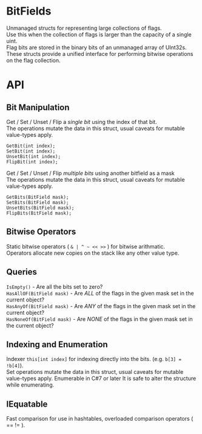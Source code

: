 # BitFields

Unmanaged structs for representing large collections of flags.<br>
Use this when the collection of flags is larger than the capacity of a single uint.<br>
Flag bits are stored in the binary bits of an unmanaged array of UInt32s.<br>
These structs provide a unified interface for performing bitwise operations on the flag collection.<br>

# API

## Bit Manipulation

Get / Set / Unset / Flip a _single bit_ using the index of that bit.<br>
The operations mutate the data in this struct, usual caveats for mutable value-types apply.<br>

`GetBit(int index);`<br>
`SetBit(int index);`<br>
`UnsetBit(int index);`<br>
`FlipBit(int index);`<br>

Get / Set / Unset / Flip _multiple bits_ using another bitfield as a mask<br>
The operations mutate the data in this struct, usual caveats for mutable value-types apply.<br>

`GetBits(BitField mask);`<br>
`SetBits(BitField mask);`<br>
`UnsetBits(BitField mask);`<br>
`FlipBits(BitField mask);`<br>

## Bitwise Operators

Static bitwise operators ( `& | ^ ~ << >>` ) for bitwise arithmatic.<br>
Operators allocate new copies on the stack like any other value type.<br>

## Queries

`IsEmpty()` - Are all the bits set to zero?<br>
`HasAllOF(BitField mask)` - Are _ALL_ of the flags in the given mask set in the current object?<br>
`HasAnyOf(BitField mask)` - Are _ANY_ of the flags in the given mask set in the current object?<br>
`HasNoneOf(BitField mask)` - Are _NONE_ of the flags in the given mask set in the current object?<br>

## Indexing and Enumeration

Indexer `this[int index]` for indexing directly into the bits. (e.g. `b[3] = !b[4]`).<br>
Set operations mutate the data in this struct, usual caveats for mutable value-types apply.<be>
Enumerable in C#7 or later<be>
It is safe to alter the structure while enumerating.<be>

## IEquatable

Fast comparison for use in hashtables, overloaded comparison operators ( == != ).<br>




